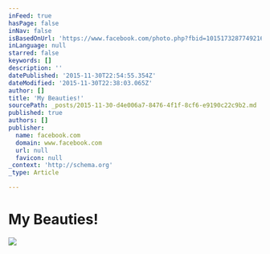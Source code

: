 ```yaml
---
inFeed: true
hasPage: false
inNav: false
isBasedOnUrl: 'https://www.facebook.com/photo.php?fbid=10151732877492165&set=t.100000176306642&type=3&theater'
inLanguage: null
starred: false
keywords: []
description: ''
datePublished: '2015-11-30T22:54:55.354Z'
dateModified: '2015-11-30T22:38:03.065Z'
author: []
title: 'My Beauties!'
sourcePath: _posts/2015-11-30-d4e006a7-8476-4f1f-8cf6-e9190c22c9b2.md
published: true
authors: []
publisher:
  name: facebook.com
  domain: www.facebook.com
  url: null
  favicon: null
_context: 'http://schema.org'
_type: Article

---
```

# **My Beauties!**
![](https://scontent-ord1-1.xx.fbcdn.net/hphotos-xpf1/v/t35.0-12/1066047_10151732874562165_895479368_o.jpg?oh=c79df92c6ba4ab398e716a0164396a6a&oe=565F3E75)